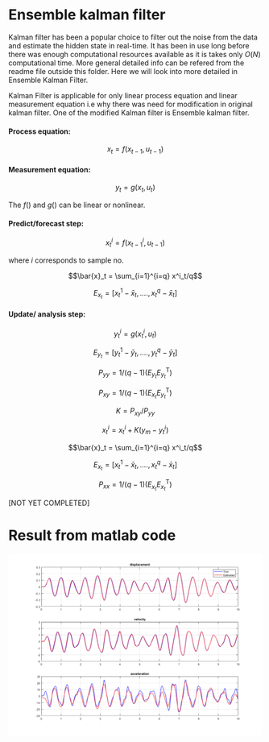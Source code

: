 # Ensemble kalman filter

Kalman filter has been a popular choice to filter out the noise from the data and estimate the hidden state in real-time. It has been in use long before there was enough  computational resources available as it is takes only $O(N)$ computational time. More general detailed info can be refered from the readme file outside this folder. Here we will look into more detailed in Ensemble Kalman Filter.

Kalman Filter is applicable for only linear process equation and linear measurement equation i.e why there was need for modification in original kalman filter. One of the modified Kalman filter is Ensemble kalman filter. 

#### Process equation:
$$x_{t} = f(x_{t-1},u_{t-1})$$

#### Measurement equation:
$$y_{t} = g(x_t,u_t)$$

The $f()$ and $g()$ can be linear or nonlinear.

#### Predict/forecast step:
$$x^i_t = f(x^i_{t-1},u_{t-1})$$  

where $i$ corresponds to sample no.

```math
\bar{x}_t = \sum_{i=1}^{i=q} x^i_t/q
```

$$E_{x_t} = [x^1_t-\bar{x}_t,....,x^q_t-\bar{x}_t ]$$

#### Update/ analysis step:
$$y^i_t = g(x^i_t,u_t)$$

$$E_{y_t} = [y^1_t-\bar{y}_t,....,y^q_t-\bar{y}_t ]$$

$$P_{yy} = 1/(q-1)(E_{y_t}E_{y_t}^{\text{T}})$$

$$P_{xy} = 1/(q-1)(E_{x_t}E_{y_t}^{\text{T}})$$

$$K =  P_{xy}/P_{yy}$$

$$x^i_t = x^i_t + K(y_m - y^i_t)$$

```math
\bar{x}_t = \sum_{i=1}^{i=q} x^i_t/q
```

$$E_{x_t} = [x^1_t-\bar{x}_t,....,x^q_t-\bar{x}_t ]$$

$$P_{xx} = 1/(q-1)(E_{x_t}E_{x_t}^{\text{T}})$$

[NOT YET COMPLETED]



















# Result from matlab code


<img width="1163" alt="Result_from_matlab" src="Result_from_matlab.png">
